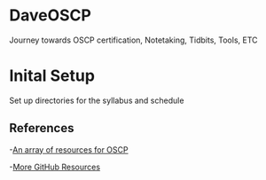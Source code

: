 # DaveOSCP
Journey towards OSCP certification, Notetaking, Tidbits, Tools, ETC

# Inital Setup
Set up directories for the syllabus and schedule


## References
-[An array of resources for OSCP](https://github.com/0x4D31/awesome-oscp#cheatsheets-and-scripts)

-[More GitHub Resources](https://github.com/verylazytech/OSCP-Resources/tree/main)
